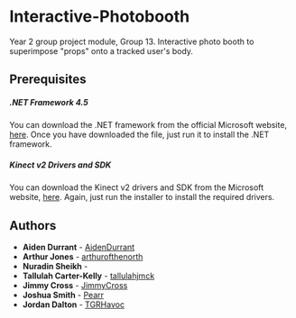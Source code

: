# Interactive-Photobooth
Year 2 group project module, Group 13. Interactive photo booth to superimpose "props" onto a tracked user's body.

## Prerequisites

##### .NET Framework 4.5
You can download the .NET framework from the official Microsoft website, [here](https://www.microsoft.com/en-gb/download/details.aspx?id=30653).
Once you have downloaded the file, just run it to install the .NET framework.

##### Kinect v2 Drivers and SDK
You can download the Kinect v2 drivers and SDK from the Microsoft website, [here](https://www.microsoft.com/en-gb/download/details.aspx?id=44561).
Again, just run the installer to install the required drivers.

## Authors
* **Aiden Durrant** - [AidenDurrant](https://github.com/AidenDurrant)
* **Arthur Jones** - [arthurofthenorth](https://github.com/arthurofthenorth)
* **Nuradin Sheikh** - []()
* **Tallulah Carter-Kelly** - [tallulahjmck](https://github.com/tallulahjmck)
* **Jimmy Cross** - [JimmyCross](https://github.com/JimmyCross)
* **Joshua Smith** - [Pearr](https://github.com/Pearr)
* **Jordan Dalton** - [TGRHavoc](https://github.com/TGRHavoc)
